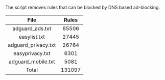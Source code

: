 The script removes rules that can be blocked by DNS based ad-blocking.


| File | Rules |
|:----:|:-----:|
| adguard_ads.txt | 65506 |
| easylist.txt | 27445 |
| adguard_privacy.txt | 26764 |
| easyprivacy.txt | 6301 |
| adguard_mobile.txt | 5081 |
| Total | 131097 |